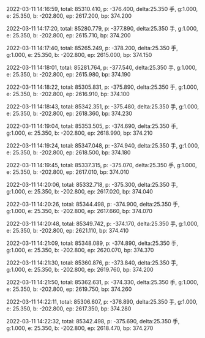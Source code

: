 2022-03-11 14:16:59, total: 85310.410, p: -376.400, delta:25.350 手, g:1.000, e: 25.350, b: -202.800, ep: 2617.200, bp: 374.200

2022-03-11 14:17:20, total: 85280.779, p: -377.890, delta:25.350 手, g:1.000, e: 25.350, b: -202.800, ep: 2615.710, bp: 374.200

2022-03-11 14:17:40, total: 85265.249, p: -378.200, delta:25.350 手, g:1.000, e: 25.350, b: -202.800, ep: 2615.000, bp: 374.150

2022-03-11 14:18:01, total: 85281.764, p: -377.540, delta:25.350 手, g:1.000, e: 25.350, b: -202.800, ep: 2615.980, bp: 374.190

2022-03-11 14:18:22, total: 85305.831, p: -375.890, delta:25.350 手, g:1.000, e: 25.350, b: -202.800, ep: 2616.910, bp: 374.100

2022-03-11 14:18:43, total: 85342.351, p: -375.480, delta:25.350 手, g:1.000, e: 25.350, b: -202.800, ep: 2618.360, bp: 374.230

2022-03-11 14:19:04, total: 85353.505, p: -374.690, delta:25.350 手, g:1.000, e: 25.350, b: -202.800, ep: 2618.990, bp: 374.210

2022-03-11 14:19:24, total: 85347.048, p: -374.940, delta:25.350 手, g:1.000, e: 25.350, b: -202.800, ep: 2618.500, bp: 374.180

2022-03-11 14:19:45, total: 85337.315, p: -375.070, delta:25.350 手, g:1.000, e: 25.350, b: -202.800, ep: 2617.010, bp: 374.010

2022-03-11 14:20:06, total: 85332.718, p: -375.300, delta:25.350 手, g:1.000, e: 25.350, b: -202.800, ep: 2617.020, bp: 374.040

2022-03-11 14:20:26, total: 85344.498, p: -374.900, delta:25.350 手, g:1.000, e: 25.350, b: -202.800, ep: 2617.660, bp: 374.070

2022-03-11 14:20:48, total: 85349.742, p: -374.170, delta:25.350 手, g:1.000, e: 25.350, b: -202.800, ep: 2621.110, bp: 374.410

2022-03-11 14:21:09, total: 85348.089, p: -374.890, delta:25.350 手, g:1.000, e: 25.350, b: -202.800, ep: 2620.070, bp: 374.370

2022-03-11 14:21:30, total: 85360.876, p: -373.840, delta:25.350 手, g:1.000, e: 25.350, b: -202.800, ep: 2619.760, bp: 374.200

2022-03-11 14:21:50, total: 85362.631, p: -374.330, delta:25.350 手, g:1.000, e: 25.350, b: -202.800, ep: 2619.750, bp: 374.260

2022-03-11 14:22:11, total: 85306.607, p: -376.890, delta:25.350 手, g:1.000, e: 25.350, b: -202.800, ep: 2617.350, bp: 374.280

2022-03-11 14:22:32, total: 85342.498, p: -375.690, delta:25.350 手, g:1.000, e: 25.350, b: -202.800, ep: 2618.470, bp: 374.270